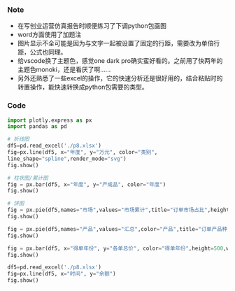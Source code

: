 ### Note
- 在写创业运营仿真报告时顺便练习了下调python包画图
- word方面使用了加题注
- 图片显示不全可能是因为与文字一起被设置了固定的行距，需要改为单倍行距，公式也同理。
- 给vscode换了主题色，感觉one dark pro确实蛮好看的。之前用了快两年的主题色monoki，还是看厌了啊……
- 另外还熟悉了一些excel的操作，它的快速分析还是很好用的，结合粘贴时的转置操作，能快速转换成python包需要的类型。
### Code
```python
import plotly.express as px
import pandas as pd

# 折线图
df5=pd.read_excel('./p8.xlsx')
fig=px.line(df5, x="年度", y="万元", color="类别",
line_shape="spline",render_mode="svg")
fig.show()

# 柱状图/累计图
fig = px.bar(df5, x="年度", y="产成品", color="年度")
fig.show()

# 饼图
fig = px.pie(df5,names="市场",values="市场累计",title="订单市场占比",height=500,width=500)
fig.show()

fig = px.pie(df5,names="产品",values="汇总",color="产品",title="订单产品种类占比",hole=0.6,height=500,width=500)
fig.show()

fig = px.bar(df5, x="得单年份", y="各单总价", color="得单年份",height=500,width=500)
fig.show()

df5=pd.read_excel('./p8.xlsx')
fig=px.line(df5, x="时间", y="余额")
fig.show()
```